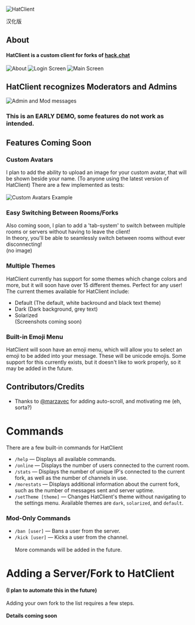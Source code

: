 ![HatClient](http://paswd4.com/s/x84e3q.png)

汉化版

## About
#### HatClient is a custom client for forks of [hack.chat](https://github.com/AndrewBelt/hack.chat "hack.chat")
![About](http://s.paswd4.com/hc03.png)
![Login Screen](http://s.paswd4.com/hc01.png)
![Main Screen](http://s.paswd4.com/hc02.png)

## HatClient recognizes Moderators and Admins
![Admin and Mod messages](http://paswd4.com/s/apx72c.png)<br>
### This is an **EARLY DEMO**, some features do not work as intended.

## Features Coming Soon
### Custom Avatars
I plan to add the ability to upload an image for your custom avatar, that will be shown beside your name. (To anyone using the latest version of HatClient)
There are a few implemented as tests:<br><br>
![Custom Avatars Example](http://paswd4.com/s/udd742.png)

### Easy Switching Between Rooms/Forks
Also coming soon, I plan to add a 'tab-system' to switch between multiple rooms or servers without having to leave the client!<br>In theory, you'll be able to seamlessly switch between rooms without ever disconnecting!<br>(no image)<br>

### Multiple Themes
HatClient currently has support for some themes which change colors and more, but it will soon have over 15 different themes. Perfect for any user!<br>The current themes available for HatClient include:<br>
* Default (The default, white backround and black text theme)
* Dark (Dark background, grey text)
* Solarized<br>
(Screenshots coming soon)

### Built-in Emoji Menu
HatClient will soon have an emoji menu, which will allow you to select an emoji to be added into your message. These will be unicode emojis. Some support for this currently exists, but it doesn't like to work properly, so it may be added in the future.

## Contributors/Credits
- Thanks to [@marzavec](https://github.com/marzavec) for adding auto-scroll, and motivating me (eh, sorta?)

Commands
========
There are a few built-in commands for HatClient
- `/help` — Displays all available commands.
- `/online` — Displays the number of users connected to the current room.
- `/stats` — Displays the number of unique IP's connected to the current fork, as well as the number of channels in use.
- `/morestats` — Displays additional information about the current fork, such as the number of messages sent and server uptime.
- `/setTheme [theme]` — Changes HatClient's theme without navigating to the settings menu. Available themes are `dark`, `solarized`, and `default`.
### Mod-Only Commands
- `/ban [user]` — Bans a user from the server.
- `/kick [user]` — Kicks a user from the channel.
<br><br>More commands will be added in the future.

Adding a Server/Fork to HatClient
=================================
#### (I plan to automate this in the future)
Adding your own fork to the list requires a few steps.<br><br>
**Details coming soon**

